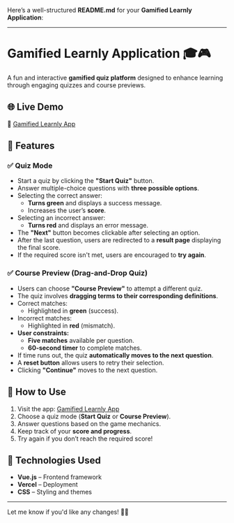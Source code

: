 Here’s a well-structured **README.md** for your **Gamified Learnly Application**:  

---

# **Gamified Learnly Application** 🎓🎮  

A fun and interactive **gamified quiz platform** designed to enhance learning through engaging quizzes and course previews.  

## **🌐 Live Demo**  
🔗 [Gamified Learnly App](https://gamified-learny-app.vercel.app/)  

## **📌 Features**  

### ✅ **Quiz Mode**  
- Start a quiz by clicking the **"Start Quiz"** button.  
- Answer multiple-choice questions with **three possible options**.  
- Selecting the correct answer:  
  - **Turns green** and displays a success message.  
  - Increases the user’s **score**.  
- Selecting an incorrect answer:  
  - **Turns red** and displays an error message.  
- The **"Next"** button becomes clickable after selecting an option.  
- After the last question, users are redirected to a **result page** displaying the final score.  
- If the required score isn't met, users are encouraged to **try again**.  

### ✅ **Course Preview (Drag-and-Drop Quiz)**  
- Users can choose **"Course Preview"** to attempt a different quiz.  
- The quiz involves **dragging terms to their corresponding definitions**.  
- Correct matches:  
  - Highlighted in **green** (success).  
- Incorrect matches:  
  - Highlighted in **red** (mismatch).  
- **User constraints:**  
  - **Five matches** available per question.  
  - **60-second timer** to complete matches.  
- If time runs out, the quiz **automatically moves to the next question**.  
- A **reset button** allows users to retry their selection.  
- Clicking **"Continue"** moves to the next question.  

## **📖 How to Use**  
1. Visit the app: [Gamified Learnly App](https://gamified-learny-app.vercel.app/)  
2. Choose a quiz mode (**Start Quiz** or **Course Preview**).  
3. Answer questions based on the game mechanics.  
4. Keep track of your **score and progress**.  
5. Try again if you don’t reach the required score!  

## **🚀 Technologies Used**  
- **Vue.js** – Frontend framework  
- **Vercel** – Deployment  
- **CSS** – Styling and themes  
 

---

Let me know if you'd like any changes! 🚀😊
